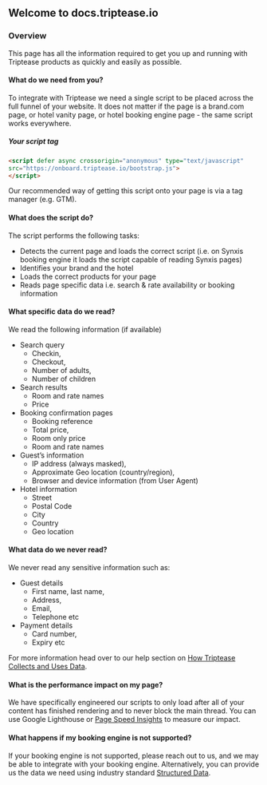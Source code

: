 ## Welcome to docs.triptease.io

### Overview

This page has all the information required to get you up and running with Triptease products as quickly and easily as possible.

#### What do we need from you? 

To integrate with Triptease we need a single script to be placed across the full funnel of your website.
It does not matter if the page is a brand.com page, or hotel vanity page, or hotel booking engine page - the same script works everywhere.


##### Your script tag

```html
<script defer async crossorigin="anonymous" type="text/javascript"
src="https://onboard.triptease.io/bootstrap.js">
</script>
```

Our recommended way of getting this script onto your page is via a tag manager (e.g. GTM).

#### What does the script do? 

The script performs the following tasks:
- Detects the current page and loads the correct script (i.e. on Synxis booking engine it loads the script capable of reading Synxis pages)  
- Identifies your brand and the hotel 
- Loads the correct products for your page
- Reads page specific data i.e. search & rate availability or booking information

#### What specific data do we read?

We read the following information (if available)
- Search query
    - Checkin, 
    - Checkout, 
    - Number of adults, 
    - Number of children
- Search results
    - Room and rate names
    - Price
- Booking confirmation pages
    - Booking reference
    - Total price, 
    - Room only price
    - Room and rate names
- Guest’s information
    - IP address (always masked), 
    - Approximate Geo location (country/region), 
    - Browser and device information (from User Agent)
- Hotel information
    - Street
    - Postal Code
    - City
    - Country
    - Geo location

#### What data do we never read?

We never read any sensitive information such as:
- Guest details 
    - First name, last name,
    - Address, 
    - Email, 
    - Telephone etc
- Payment details 
    - Card number, 
    - Expiry etc

For more information head over to our help section on [How Triptease Collects and Uses Data](https://help.triptease.com/en/collections/102136-getting-started#how-triptease-collects-and-uses-data).

#### What is the performance impact on my page?

We have specifically engineered our scripts to only load after all of your content has finished rendering and to never block the main thread.
You can use Google Lighthouse or [Page Speed Insights](https://developers.google.com/speed/pagespeed/insights/) to measure our impact.   

#### What happens if my booking engine is not supported?

If your booking engine is not supported, please reach out to us, and we may be able to integrate with your booking engine.
Alternatively, you can provide us the data we need using industry standard [Structured Data](https://structured-data.triptease.io/).

